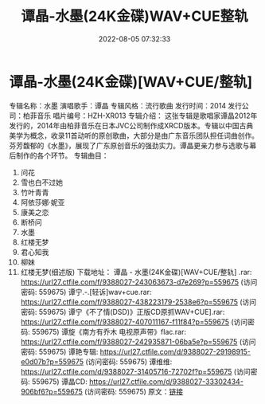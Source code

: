 ﻿---
title: 谭晶-水墨(24K金碟)WAV+CUE整轨
date: 2022-08-05 07:32:33
categories: WAV车载音乐、镜像
tags: 华语中文
---
# 谭晶-水墨(24K金碟)[WAV+CUE/整轨]

专辑名称：水墨
演唱歌手：谭晶
专辑风格：流行歌曲
发行时间：2014
发行公司：柏菲音乐
唱片编号：HZH-XR013
专辑介绍：
这张专辑是歌唱家谭晶2012年发行的，2014年由柏菲音乐在日本JVC公司制作成XRCD版本。专辑以中国古典美学为概念，收录11首动听的原创歌曲，大部分是由广东音乐团队担任词曲创作。芬芳馥郁的《水墨》，展现了广东原创音乐的强劲实力。谭晶更亲力参与选歌与幕后制作的各个环节。
专辑曲目：
01. 问花
02. 雪也白不过她
03. 竹叶青青
04. 阿依莎娜·妮亚
05. 康美之恋
06. 断桥问
07. 水墨
08. 红楼无梦
09. 君心知我
10. 柳妹
11. 红楼无梦(细述版)
下载地址：
谭晶 - 水墨(24K金碟)[WAV+CUE/整轨] .rar: https://url27.ctfile.com/f/9388027-243063673-d7e269?p=559675
(访问密码: 559675)
谭宁.-.[轻诉]wav+cue.rar: https://url27.ctfile.com/f/9388027-438223179-2538e6?p=559675
(访问密码: 559675)
谭宁《不了情(DSD)》正版CD原抓WAV+CUE].rar: https://url27.ctfile.com/f/9388027-407011167-f11f84?p=559675
(访问密码: 559675)
谭旋《南方有乔木 电视原声带》flac.rar: https://url27.ctfile.com/f/9388027-242935871-06ba5e?p=559675
(访问密码: 559675)
谭艳专辑: https://url27.ctfile.com/d/9388027-29198915-e0d07b?p=559675
(访问密码: 559675)
谭维维: https://url27.ctfile.com/d/9388027-31405716-72702f?p=559675
(访问密码: 559675)
谭晶CD: https://url27.ctfile.com/d/9388027-33302434-906bf6?p=559675
(访问密码: 559675)
原文：[链接](https://blog.sina.com.cn/s/blog_1647c7e7601030ypg.html)